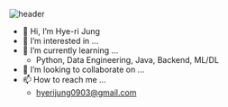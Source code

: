 ![header](https://capsule-render.vercel.app/api?type=wave&color=auto&height=300&section=header&text=HYERI%20JUNG&fontSize=90)

- 👋 Hi, I’m Hye-ri Jung
- 👀 I’m interested in ...
- 🌱 I’m currently learning ...
  - Python, Data Engineering, Java, Backend, ML/DL
- 💞️ I’m looking to collaborate on ...
- 📫 How to reach me ...
  - hyerijung0903@gmail.com

<!---
hyeri0903/hyeri0903 is a ✨ special ✨ repository because its `README.md` (this file) appears on your GitHub profile.
You can click the Preview link to take a look at your changes.
--->
